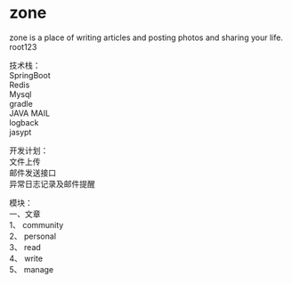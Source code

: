 # zone
zone is a place of writing articles and posting photos and sharing your life.
<br/>root123

技术栈：<br/>
SpringBoot<br/>
Redis<br/>
Mysql<br/>
gradle<br/>
JAVA MAIL<br/>
logback<br/>
jasypt<br/>

开发计划：<br/>
文件上传<br/>
邮件发送接口<br/>
异常日志记录及邮件提醒<br/>


模块：<br/>
一、文章<br/>
1、 community <br/>
2、 personal <br/>
3、 read <br/>
4、 write <br/>
5、 manage <br/>


